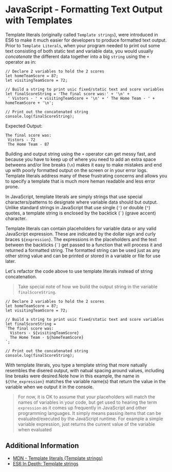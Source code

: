 # JavaScript - Formatting Text Output with Templates

Template literals (originally called `Template strings`), were introduced in ES6 to make it much easier for developers to produce formatted text output. Prior to `Template Literals`, when your program needed to print out some text consisting of both static text and variable data, you would usually *concatenate* the different data together into a big `string` using the `+` operator as in:

```
// Declare 2 variables to hold the 2 scores
let homeTeamScore = 87;
let visitingTeamScore = 72;

// Build a string to print usic fixed/static text and score variables
let finalScoreString = 'The final score was:' + '\n' + 
 ' Vistors - ' + visitingTeamScore + '\n' + ' The Home Team - ' + homeTeamScore + '\n';

// Print out the concatenated string
console.log(finalScoreString);
```
Expected Output:
```
The final score was:
 Vistors - 72
 The Home Team - 87
 ```
Building and output string using the `+` operator can get messy fast, and because you have to keep up of where you need to add an extra space betweens and/or line breaks (`\n`) makes it easy to make mistakes and end up with poorly formatted output on the screen or in your error logs. Template literals address many of these frustrating concerns and allows you to specify a template that is much more heman readable and less error prone. 

In JavaScript, template literals are simply strings that use special characters/patterns to designate where variable data should but output. Unlike standard strings in JavaScript that use single (`'`) or double (`"`) quotes, a template string is enclosed by the backtick (`` ` ``)  (grave accent) character.

Template literals can contain placeholders for variable data or any valid JavaScript expression. These are indicated by the dollar sign and curly braces `${expression}`. The expressions in the placeholders and the text between the backticks (`` ` ``) get passed to a function that will process it and returned a formatted string. The formatted string can be used just as any other string value and can be printed or stored in a variable or file for use later.


Let's refactor the code above to use template literals instead of string concatenation.
> Take special note of how we build the output string in the variable `finalScoreString`. 

```
// Declare 2 variables to hold the 2 scores
let homeTeamScore = 87;
let visitingTeamScore = 72;

// Build a string to print usic fixed/static text and score variables
let finalScoreString = 
`The final score was:
  Vistors - ${visitingTeamScore}
  The Home Team - ${homeTeamScore}
`;

// Print out the concatenated string
console.log(finalScoreString);
```
With template literals, you type a template string that more natually resembles the disered output, with natual spacing around values, including line breaks were desired.Note how in this example, the name in `${the_expression}` matches the variable name(s) that return the value in the variable when we output it in the console.

> For now, it is OK to assume that your placeholders will match the names of variables in your code, but get used to hearing the term `expression` as it comes up frequently in JavaScript and other programming languages. It simply means passing items that can be evaluated/executed by the JavaScript runtime. For example a simple variable expression, just returns the current value of the variable when evaluated

## Additional Information
- [MDN - Template literals (Template strings)](https://developer.mozilla.org/en-US/docs/Web/JavaScript/Reference/Template_literals)
- [ES6 In Depth: Template strings](https://hacks.mozilla.org/2015/05/es6-in-depth-template-strings-2/)
